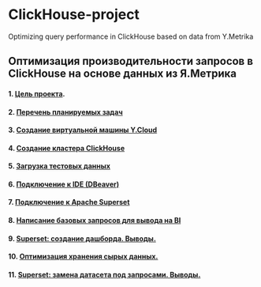 # ClickHouse-project
Optimizing query performance in ClickHouse based on data from Y.Metrika
## Оптимизация производительности запросов в ClickHouse на основе данных из Я.Метрика

#### 1. [Цель проекта](https://github.com/im-data-explorer/ClickHouse-project/wiki/CkickHiuse%E2%80%90progect-wiki#%D1%86%D0%B5%D0%BB%D1%8C-%D0%BF%D1%80%D0%BE%D0%B5%D0%BA%D1%82%D0%B0).

#### 2. [Перечень планируемых задач](https://github.com/im-data-explorer/ClickHouse-project/wiki/%D0%9F%D0%BB%D0%B0%D0%BD)
#### 3. [Создание виртуальной машины Y.Cloud](https://github.com/im-data-explorer/ClickHouse-project/wiki/Y.-Cloud-VM)
#### 4. [Создание кластера ClickHouse](https://github.com/im-data-explorer/ClickHouse-project/wiki/%D0%A1%D0%BE%D0%B7%D0%B4%D0%B0%D0%BD%D0%B8%D0%B5-%D0%BA%D0%BB%D0%B0%D1%81%D1%82%D0%B5%D1%80%D0%B0-ClickHouse)
#### 5. [Загрузка тестовых данных](https://github.com/im-data-explorer/ClickHouse-project/wiki/%D0%97%D0%B0%D0%B3%D1%80%D1%83%D0%B7%D0%BA%D0%B0-%D1%82%D0%B5%D1%81%D1%82%D0%BE%D0%B2%D1%8B%D1%85-%D0%B4%D0%B0%D0%BD%D0%BD%D1%8B%D1%85)
#### 6. [Подключение к IDE (DBeaver)](https://github.com/im-data-explorer/ClickHouse-project/wiki/%D0%9F%D0%BE%D0%B4%D0%BA%D0%BB%D1%8E%D1%87%D0%B5%D0%BD%D0%B8%D0%B5-%D0%BA-IDE)
#### 7. [Подключение к Apache Superset](https://github.com/im-data-explorer/ClickHouse-project/wiki/%D0%9F%D0%BE%D0%B4%D0%BA%D0%BB%D1%8E%D1%87%D0%B5%D0%BD%D0%B8%D0%B5-%D0%BA-Apache-Superset)
#### 8. [Написание базовых запросов для вывода на BI](https://github.com/im-data-explorer/ClickHouse-project/wiki/%D0%91%D0%B0%D0%B7%D0%BE%D0%B2%D1%8B%D0%B5-%D0%B7%D0%B0%D0%BF%D1%80%D0%BE%D1%81%D1%8B-%D0%B4%D0%BB%D1%8F-%D0%B2%D1%8B%D0%B2%D0%BE%D0%B4%D0%B0-%D0%BD%D0%B0-BI)
#### 9. [Superset: создание дашборда. Выводы.](https://github.com/im-data-explorer/ClickHouse-project/wiki/Superset:-%D1%81%D0%BE%D0%B7%D0%B4%D0%B0%D0%BD%D0%B8%D0%B5-%D0%B4%D0%B0%D1%88%D0%B1%D0%BE%D1%80%D0%B4%D0%B0.-%D0%92%D1%8B%D0%B2%D0%BE%D0%B4%D1%8B.)
#### 10. [Оптимизация хранения сырых данных.](https://github.com/im-data-explorer/ClickHouse-project/wiki/%D0%9E%D0%BF%D1%82%D0%B8%D0%BC%D0%B8%D0%B7%D0%B0%D1%86%D0%B8%D1%8F-%D0%B7%D0%B0%D0%BF%D1%80%D0%BE%D1%81%D0%BE%D0%B2)
#### 11. [Superset: замена датасета под запросами. Выводы.](https://github.com/im-data-explorer/ClickHouse-project/wiki/%D0%A0%D0%B5%D0%B7%D1%83%D0%BB%D1%8C%D1%82%D0%B0%D1%82%D1%8B-%D0%BE%D0%BF%D1%82%D0%B8%D0%BC%D0%B8%D0%B7%D0%B0%D1%86%D0%B8%D0%B8)

